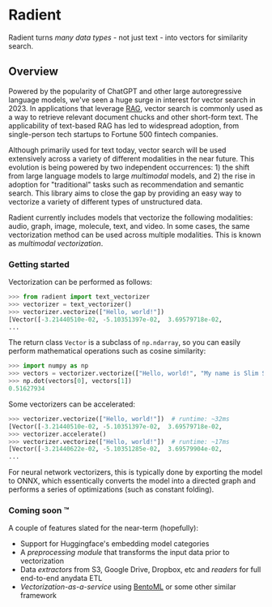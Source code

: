 # Radient

Radient turns _many data types_ - not just text - into vectors for similarity search.

## Overview 

Powered by the popularity of ChatGPT and other large autoregressive language models, we've seen a huge surge in interest for vector search in 2023. In applications that leverage [RAG](https://zilliz.com/use-cases/llm-retrieval-augmented-generation), vector search is commonly used as a way to retrieve relevant document chucks and other short-form text. The applicability of text-based RAG has led to widespread adoption, from single-person tech startups to Fortune 500 fintech companies.

Although primarily used for text today, vector search will be used extensively across a variety of different modalities in the near future. This evolution is being powered by two independent occurrences: 1) the shift from large language models to large _multimodal_ models, and 2) the rise in adoption for "traditional" tasks such as recommendation and semantic search. This library aims to close the gap by providing an easy way to vectorize a variety of different types of unstructured data.

Radient currently includes models that vectorize the following modalities: audio, graph, image, molecule, text, and video. In some cases, the same vectorization method can be used across multiple modalities. This is known as _multimodal vectorization_.

### Getting started

Vectorization can be performed as follows:

```python
>>> from radient import text_vectorizer
>>> vectorizer = text_vectorizer()
>>> vectorizer.vectorize(["Hello, world!"])
[Vector([-3.21440510e-02, -5.10351397e-02,  3.69579718e-02,
...
```

The return class `Vector` is a subclass of `np.ndarray`, so you can easily perform mathematical operations such as cosine similarity:

```python
>>> import numpy as np
>>> vectors = vectorizer.vectorize(["Hello, world!", "My name is Slim Shady."])
>>> np.dot(vectors[0], vectors[1])
0.51627934
```

Some vectorizers can be accelerated:

```python
>>> vectorizer.vectorize(["Hello, world!"])  # runtime: ~32ms
[Vector([-3.21440510e-02, -5.10351397e-02,  3.69579718e-02,
>>> vectorizer.accelerate()
>>> vectorizer.vectorize(["Hello, world!"])  # runtime: ~17ms
[Vector([-3.21440622e-02, -5.10351285e-02,  3.69579904e-02,
...
```

For neural network vectorizers, this is typically done by exporting the model to ONNX, which essentically converts the model into a directed graph and performs a series of optimizations (such as constant folding).


### Coming soon &trade;

A couple of features slated for the near-term (hopefully):
- Support for Huggingface's embedding model categories
- A _preprocessing module_ that transforms the input data prior to vectorization
- Data _extractors_ from S3, Google Drive, Dropbox, etc and _readers_ for full end-to-end anydata ETL
- _Vectorization-as-a-service_ using [BentoML](https://github.com/bentoml/BentoML) or some other similar framework
